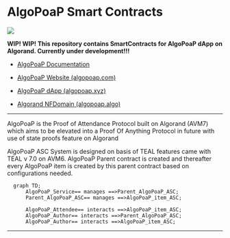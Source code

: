 # AlgoPoaP Smart Contracts 
![](https://avatars.githubusercontent.com/u/106061767?s=96&v=4)

**WIP! WIP! This repository contains SmartContracts for AlgoPoaP dApp on Algorand. Currently under development!!!**

- [AlgoPoaP Documentation](https://github.com/AlgoPoaP)

- [AlgoPoaP Website (algopoap.com)](https://algopoap.com)

- [AlgoPoaP dApp (algopoap.xyz)](https://algopoap.xyz)
 
- [Algorand NFDomain (algopoap.algo)](https://app.nf.domains/name/algopoap.algo)
----


AlgoPoaP is the Proof of Attendance Protocol built on Algorand (AVM7) which aims to be elevated into a Proof Of Anything Protocol in future with use of state proofs feature on Algorand

AlgoPoaP ASC System is designed on basis of TEAL features came with TEAL v 7.0 on AVM6. AlgoPoaP Parent contract is created and thereafter every AlgoPoaP item is created by this parent contract based on configurations needed.


```mermaid
  graph TD;
      AlgoPoaP_Service== manages ==>Parent_AlgoPoaP_ASC;
      Parent_AlgoPoaP_ASC== manages ==>AlgoPoaP_item_ASC;
      
      AlgoPoaP_Attendee== interacts ==>AlgoPoaP_item_ASC;
      AlgoPoaP_Author== interacts ==>Parent_AlgoPoaP_ASC;
      AlgoPoaP_Author== interacts ==>AlgoPoaP_item_ASC;
```

----



